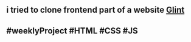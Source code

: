 ## i tried to clone frontend part of a website [Glint](https://preview.colorlib.com/theme/glint/)


## #weeklyProject #HTML #CSS #JS
